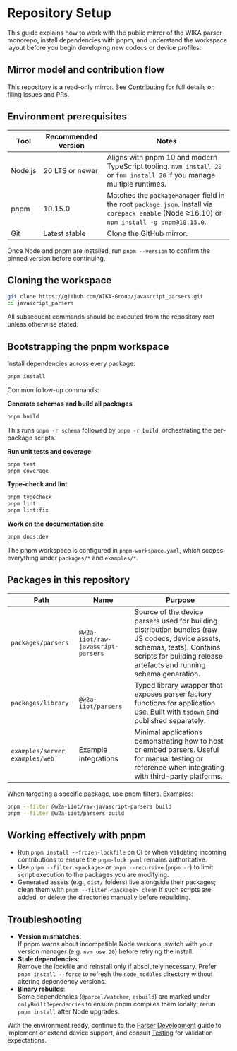 # Repository Setup

This guide explains how to work with the public mirror of the WIKA parser monorepo, install dependencies with pnpm, and understand the workspace layout before you begin developing new codecs or device profiles.

## Mirror model and contribution flow

This repository is a read-only mirror. See [Contributing](/contributors/contributing) for full details on filing issues and PRs.

## Environment prerequisites

| Tool | Recommended version | Notes |
| --- | --- | --- |
| Node.js | 20 LTS or newer | Aligns with pnpm 10 and modern TypeScript tooling. `nvm install 20` or `fnm install 20` if you manage multiple runtimes. |
| pnpm | 10.15.0 | Matches the `packageManager` field in the root `package.json`. Install via `corepack enable` (Node ≥16.10) or `npm install -g pnpm@10.15.0`. |
| Git | Latest stable | Clone the GitHub mirror. |

Once Node and pnpm are installed, run `pnpm --version` to confirm the pinned version before continuing.

## Cloning the workspace

```bash
git clone https://github.com/WIKA-Group/javascript_parsers.git
cd javascript_parsers
```

All subsequent commands should be executed from the repository root unless otherwise stated.

## Bootstrapping the pnpm workspace

Install dependencies across every package:

```bash
pnpm install
```

Common follow-up commands:

**Generate schemas and build all packages**

```bash
pnpm build
```

This runs `pnpm -r schema` followed by `pnpm -r build`, orchestrating the per-package scripts.

**Run unit tests and coverage**

```bash
pnpm test
pnpm coverage
```

**Type-check and lint**

```bash
pnpm typecheck
pnpm lint
pnpm lint:fix
```

**Work on the documentation site**

```bash
pnpm docs:dev
```

The pnpm workspace is configured in `pnpm-workspace.yaml`, which scopes everything under `packages/*` and `examples/*`.

## Packages in this repository

| Path | Name | Purpose |
| --- | --- | --- |
| `packages/parsers` | `@w2a-iiot/raw-javascript-parsers` | Source of the device parsers used for building distribution bundles (raw JS codecs, device assets, schemas, tests). Contains scripts for building release artefacts and running schema generation. |
| `packages/library` | `@w2a-iiot/parsers` | Typed library wrapper that exposes parser factory functions for application use. Built with `tsdown` and published separately. |
| `examples/server`, `examples/web` | Example integrations | Minimal applications demonstrating how to host or embed parsers. Useful for manual testing or reference when integrating with third-party platforms. |

When targeting a specific package, use pnpm filters. Examples:

```bash
pnpm --filter @w2a-iiot/raw-javascript-parsers build
pnpm --filter @w2a-iiot/parsers build
```

## Working effectively with pnpm

- Run `pnpm install --frozen-lockfile` on CI or when validating incoming contributions to ensure the `pnpm-lock.yaml` remains authoritative.
- Use `pnpm --filter <package>` or `pnpm --recursive` (`pnpm -r`) to limit script execution to the packages you are modifying.
- Generated assets (e.g., `dist/` folders) live alongside their packages; clean them with `pnpm --filter <package> clean` if such scripts are added, or delete the directories manually before rebuilding.

## Troubleshooting

- **Version mismatches**:<br>If pnpm warns about incompatible Node versions, switch with your version manager (e.g. `nvm use 20`) before retrying the install.
- **Stale dependencies**:<br>Remove the lockfile and reinstall only if absolutely necessary. Prefer `pnpm install --force` to refresh the `node_modules` directory without altering dependency versions.
- **Binary rebuilds**:<br>Some dependencies (`@parcel/watcher`, `esbuild`) are marked under `onlyBuiltDependencies` to ensure pnpm compiles them locally; rerun `pnpm install` after Node upgrades.

With the environment ready, continue to the [Parser Development](/contributors/parser-development) guide to implement or extend device support, and consult [Testing](/contributors/testing) for validation expectations.
